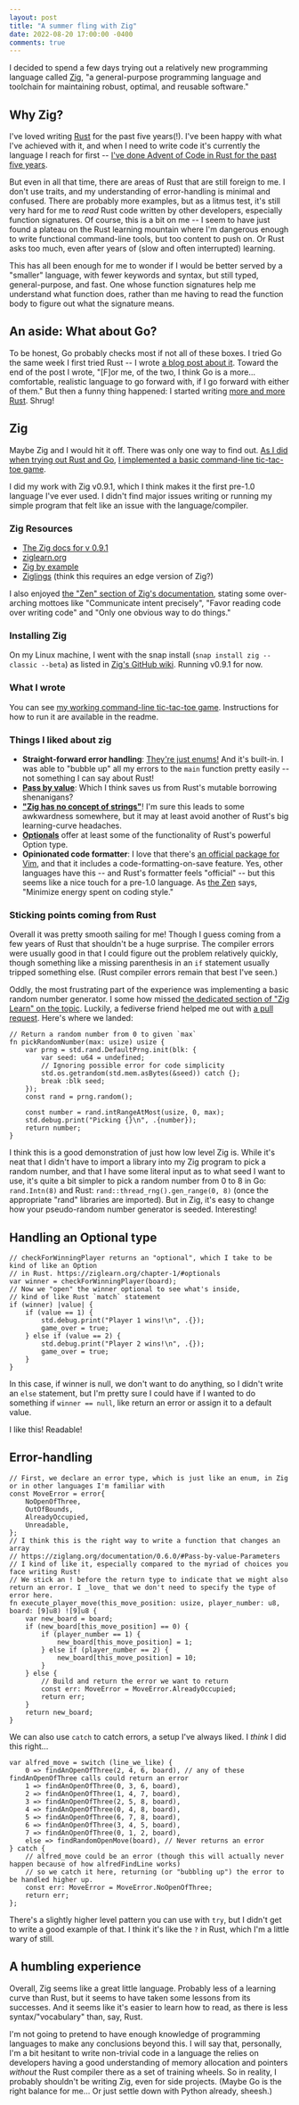 ```yaml
---
layout: post
title: "A summer fling with Zig"
date: 2022-08-20 17:00:00 -0400
comments: true
---
```


I decided to spend a few days trying out a relatively new programming language called [Zig](https://ziglang.org), "a general-purpose programming language and toolchain for maintaining robust, optimal, and reusable software."

## Why Zig?

I've loved writing [Rust](https://www.rust-lang.org/) for the past five years(!). I've been happy with what I've achieved with it, and when I need to write code it's currently the language I reach for first -- [I've done Advent of Code in Rust for the past five years](https://github.com/sts10?tab=repositories&q=advent+of+code&type=&language=rust&sort=).

But even in all that time, there are areas of Rust that are still foreign to me. I don't use traits, and my understanding of error-handling is minimal and confused. There are probably more examples, but as a litmus test, it's still very hard for me to _read_ Rust code written by other developers, especially function signatures. Of course, this is a bit on me -- I seem to have just found a plateau on the Rust learning mountain where I'm dangerous enough to write functional command-line tools, but too content to push on. Or Rust asks too much, even after years of (slow and often interrupted) learning.

This has all been enough for me to wonder if I would be better served by a "smaller" language, with fewer keywords and syntax, but still typed, general-purpose, and fast. One whose function signatures help me understand what function does, rather than me having to read the function body to figure out what the signature means.

## An aside: What about Go?

To be honest, Go probably checks most if not all of these boxes. I tried Go the same week I first tried Rust -- I wrote [a blog post about it](https://sts10.github.io/2017/11/18/trying-go-and-rust.html). Toward the end of the post I wrote, "[F]or me, of the two, I think Go is a more… comfortable, realistic language to go forward with, if I go forward with either of them." But then a funny thing happened: I started writing [more and more Rust](https://github.com/sts10?tab=repositories&q=&type=&language=rust&sort=). Shrug!

## Zig

Maybe Zig and I would hit it off. There was only one way to find out. [As I did when trying out Rust and Go](https://sts10.github.io/2017/11/18/trying-go-and-rust.html), [I implemented a basic command-line tic-tac-toe game](https://github.com/sts10/zig-zac-zoe). 

I did my work with Zig v0.9.1, which I think makes it the first pre-1.0 language I've ever used. I didn't find major issues writing or running my simple program that felt like an issue with the language/compiler.

### Zig Resources 

* [The Zig docs for v 0.9.1](https://ziglang.org/documentation/0.9.1/)
* [ziglearn.org](https://ziglearn.org/)
* [Zig by example](https://zig-by-example.com/)
* [Ziglings](https://github.com/ratfactor/ziglings) (think this requires an edge version of Zig?)

I also enjoyed [the "Zen" section of Zig's documentation](https://ziglang.org/documentation/0.6.0/#Zen), stating some over-arching mottoes like "Communicate intent precisely", "Favor reading code over writing code" and "Only one obvious way to do things."

### Installing Zig

On my Linux machine, I went with the snap install (`snap install zig --classic --beta`) as listed in [Zig's GitHub wiki](https://github.com/ziglang/zig/wiki/Install-Zig-from-a-Package-Manager). Running v0.9.1 for now.

### What I wrote

You can see [my working command-line tic-tac-toe game](https://github.com/sts10/zig-zac-zoe). Instructions for how to run it are available in the readme.

### Things I liked about zig

- **Straight-forward error handling**: [They're just enums!](https://ziglearn.org/chapter-1/#errors) And it's built-in. I was able to "bubble up" all my errors to the `main` function pretty easily -- not something I can say about Rust!
- **[Pass by value](https://ziglang.org/documentation/0.6.0/#Pass-by-value-Parameters)**: Which I think saves us from Rust's mutable borrowing shenanigans?
- **["Zig has no concept of strings"](https://ziglang.org/documentation/0.6.0/#Slices)**! I'm sure this leads to some awkwardness somewhere, but it may at least avoid another of Rust's big learning-curve headaches.
- **[Optionals](https://ziglearn.org/chapter-1/#optionals)** offer at least some of the functionality of Rust's powerful Option type.
- **Opinionated code formatter**: I love that there's [an official package for Vim](https://github.com/ziglang/zig.vim), and that it includes a code-formatting-on-save feature. Yes, other languages have this -- and Rust's formatter feels "official" -- but this seems like a nice touch for a pre-1.0 language. As [the Zen](https://ziglang.org/documentation/0.6.0/#Zen) says, "Minimize energy spent on coding style."

### Sticking points coming from Rust

Overall it was pretty smooth sailing for me! Though I guess coming from a few years of Rust that shouldn't be a huge surprise. The compiler errors were usually good in that I could figure out the problem relatively quickly, though something like a missing parenthesis in an `if` statement usually tripped something else. (Rust compiler errors remain that best I've seen.)

Oddly, the most frustrating part of the experience was implementing a basic random number generator. I some how missed [the dedicated section of "Zig Learn" on the topic](https://ziglearn.org/chapter-2/#random-numbers). Luckily, a fediverse friend helped me out with [a pull request](https://github.com/sts10/zig-zac-zoe/pull/1). Here's where we landed:

```zig
// Return a random number from 0 to given `max`
fn pickRandomNumber(max: usize) usize {
    var prng = std.rand.DefaultPrng.init(blk: {
        var seed: u64 = undefined;
        // Ignoring possible error for code simplicity
        std.os.getrandom(std.mem.asBytes(&seed)) catch {};
        break :blk seed;
    });
    const rand = prng.random();

    const number = rand.intRangeAtMost(usize, 0, max);
    std.debug.print("Picking {}\n", .{number});
    return number;
}
```

I think this is a good demonstration of just how low level Zig is. While it's neat that I didn't have to import a library into my Zig program to pick a random number, and that I have some literal input as to what seed I want to use, it's quite a bit simpler to pick a random number from 0 to 8 in Go: `rand.Intn(8)` and Rust: `rand::thread_rng().gen_range(0, 8)` (once the appropriate "rand" libraries are imported). But in Zig, it's easy to change how your pseudo-random number generator is seeded. Interesting!

## Handling an Optional type

```zig
// checkForWinningPlayer returns an "optional", which I take to be kind of like an Option
// in Rust. https://ziglearn.org/chapter-1/#optionals
var winner = checkForWinningPlayer(board);
// Now we "open" the winner optional to see what's inside,
// kind of like Rust `match` statement
if (winner) |value| {
    if (value == 1) {
        std.debug.print("Player 1 wins!\n", .{});
        game_over = true;
    } else if (value == 2) {
        std.debug.print("Player 2 wins!\n", .{});
        game_over = true;
    }
} 
```

In this case, if winner is null, we don't want to do anything, so I didn't write an `else` statement, but I'm pretty sure I could have if I wanted to do something if `winner == null`, like return an error or assign it to a default value. 

I like this! Readable!

## Error-handling

```zig
// First, we declare an error type, which is just like an enum, in Zig or in other languages I'm familiar with
const MoveError = error{
    NoOpenOfThree,
    OutOfBounds,
    AlreadyOccupied,
    Unreadable,
};
// I think this is the right way to write a function that changes an array
// https://ziglang.org/documentation/0.6.0/#Pass-by-value-Parameters
// I kind of like it, especially compared to the myriad of choices you face writing Rust!
// We stick an ! before the return type to indicate that we might also return an error. I _love_ that we don't need to specify the type of error here.
fn execute_player_move(this_move_position: usize, player_number: u8, board: [9]u8) ![9]u8 {
    var new_board = board;
    if (new_board[this_move_position] == 0) {
        if (player_number == 1) {
            new_board[this_move_position] = 1;
        } else if (player_number == 2) {
            new_board[this_move_position] = 10;
        }
    } else {
        // Build and return the error we want to return
        const err: MoveError = MoveError.AlreadyOccupied;
        return err;
    }
    return new_board;
}
```

We can also use `catch` to catch errors, a setup I've always liked. I _think_ I did this right...

```zig
var alfred_move = switch (line_we_like) {
    0 => findAnOpenOfThree(2, 4, 6, board), // any of these findAnOpenOfThree calls could return an error
    1 => findAnOpenOfThree(0, 3, 6, board),
    2 => findAnOpenOfThree(1, 4, 7, board),
    3 => findAnOpenOfThree(2, 5, 8, board),
    4 => findAnOpenOfThree(0, 4, 8, board),
    5 => findAnOpenOfThree(6, 7, 8, board),
    6 => findAnOpenOfThree(3, 4, 5, board),
    7 => findAnOpenOfThree(0, 1, 2, board),
    else => findRandomOpenMove(board), // Never returns an error
} catch {
    // alfred_move could be an error (though this will actually never happen because of how alfredFindLine works)
    // so we catch it here, returning (or "bubbling up") the error to be handled higher up.
    const err: MoveError = MoveError.NoOpenOfThree;
    return err;
};
```

There's a slightly higher level pattern you can use with `try`, but I didn't get to write a good example of that. I think it's like the `?` in Rust, which I'm a little wary of still.

## A humbling experience

Overall, Zig seems like a great little language. Probably less of a learning curve than Rust, but it seems to have taken some lessons from its successes. And it seems like it's easier to learn how to read, as there is less syntax/"vocabulary" than, say, Rust.

I'm not going to pretend to have enough knowledge of programming languages to make any conclusions beyond this. I will say that, personally, I'm a bit hesitant to write non-trivial code in a language the relies on developers having a good understanding of memory allocation and pointers _without_ the Rust compiler there as a set of training wheels. So in reality, I probably shouldn't be writing Zig, even for side projects. (Maybe Go is the right balance for me... Or just settle down with Python already, sheesh.)

<!-- However, while working on this project (and, simultaneously, a Rust project), I've come to wonder if I should be focusing my time elsewhere; And that if I want to practice writing good code, I should be using that time to get more familiar with a more "in-demand" language, like Python or even Go. I think this feeling is part of why I've wanted to move away from Rust -- no matter how many little projects I write on my own, do to my struggles to _read_ Rust, I can't quite imagine myself being hired as a Rust developer. Admittedly I've never been a good reader of others' code, even in Ruby, but I --> 

